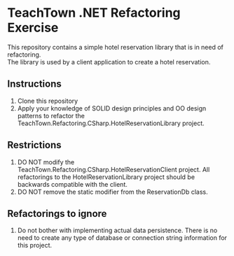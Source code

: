 # TeachTown .NET Refactoring Exercise
This repository contains a simple hotel reservation library that is in need of refactoring.  
The library is used by a client application to create a hotel reservation.  


## Instructions
1. Clone this repository
2. Apply your knowledge of SOLID design principles and OO design patterns to refactor the TeachTown.Refactoring.CSharp.HotelReservationLibrary project.

## Restrictions
1. DO NOT modify the TeachTown.Refactoring.CSharp.HotelReservationClient project. All refactorings to the HotelReservationLibrary project should be backwards compatible with the client.
2. DO NOT remove the static modifier from the ReservationDb class.  

## Refactorings to ignore
1.  Do not bother with implementing actual data persistence.  There is no need to create any type of database or connection string information for this project.

